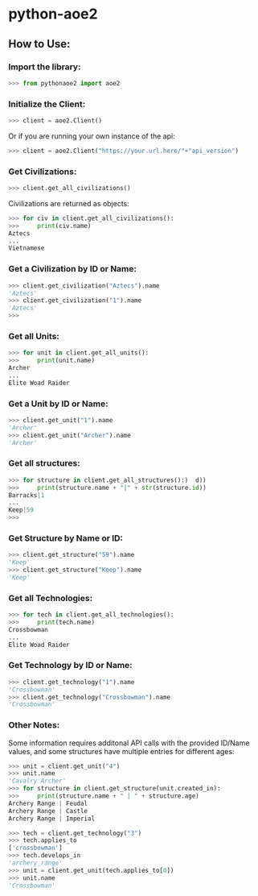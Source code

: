 # python-aoe2
 
## How to Use:

### Import the library:
```python
>>> from pythonaoe2 import aoe2
```

### Initialize the Client:
```python
>>> client = aoe2.Client()
```

Or if you are running your own instance of the api:

```python
>>> client = aoe2.Client("https://your.url.here/"+"api_version")
```

### Get Civilizations:
```python
>>> client.get_all_civilizations()
```

Civilizations are returned as objects:

```python
>>> for civ in client.get_all_civilizations():
>>>     print(civ.name)
Aztecs
...
Vietnamese
```

### Get a Civilization by ID or Name:
```python
>>> client.get_civilization("Aztecs").name
'Aztecs'
>>> client.get_civilization("1").name      
'Aztecs'
>>> 
```

### Get all Units:
```python
>>> for unit in client.get_all_units(): 
>>>     print(unit.name)                  
Archer
...
Elite Woad Raider
```

### Get a Unit by ID or Name:
```python
>>> client.get_unit("1").name 
'Archer'
>>> client.get_unit("Archer").name
'Archer'
```

### Get all structures:
```python
>>> for structure in client.get_all_structures():)  d))
>>>     print(structure.name + "|" + str(structure.id))
Barracks|1
...
Keep|59
>>>
```

### Get Structure by Name or ID:
```python
>>> client.get_structure("59").name
'Keep'
>>> client.get_structure("Keep").name
'Keep'
```

### Get all Technologies:
```python
>>> for tech in client.get_all_technologies(): 
>>>     print(tech.name)
Crossbowman
...
Elite Woad Raider
```

### Get Technology by ID or Name:
```python
>>> client.get_technology("1").name
'Crossbowman'
>>> client.get_technology("Crossbowman").name 
'Crossbowman'
```

### Other Notes:
Some information requires additonal API calls with the provided ID/Name values, and some structures have multiple entries for different ages:

```python
>>> unit = client.get_unit("4")                   
>>> unit.name
'Cavalry Archer'
>>> for structure in client.get_structure(unit.created_in):
>>>     print(structure.name + " | " + structure.age) 
Archery Range | Feudal
Archery Range | Castle
Archery Range | Imperial
```

```python
>>> tech = client.get_technology("3") 
>>> tech.applies_to
['crossbowman']
>>> tech.develops_in
'archery_range'
>>> unit = client.get_unit(tech.applies_to[0])
>>> unit.name
'Crossbowman'
```
